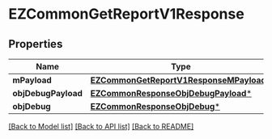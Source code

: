 # EZCommonGetReportV1Response

## Properties
Name | Type | Description | Notes
------------ | ------------- | ------------- | -------------
**mPayload** | [**EZCommonGetReportV1ResponseMPayload***](EZCommonGetReportV1ResponseMPayload.md) |  | 
**objDebugPayload** | [**EZCommonResponseObjDebugPayload***](EZCommonResponseObjDebugPayload.md) |  | [optional] 
**objDebug** | [**EZCommonResponseObjDebug***](EZCommonResponseObjDebug.md) |  | [optional] 

[[Back to Model list]](../README.md#documentation-for-models) [[Back to API list]](../README.md#documentation-for-api-endpoints) [[Back to README]](../README.md)


